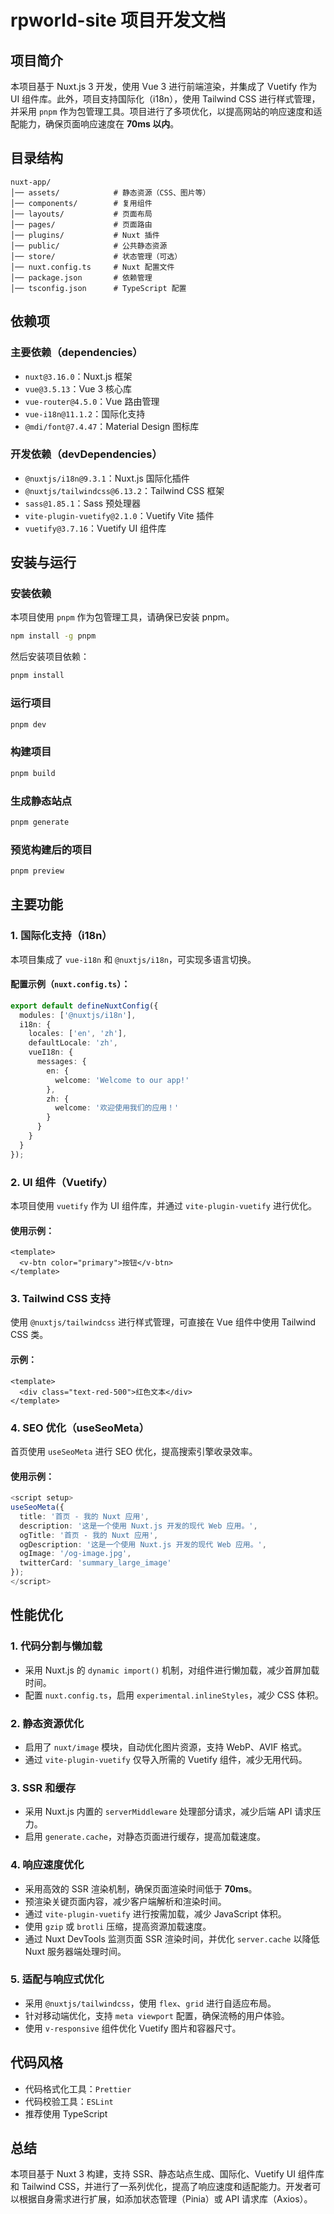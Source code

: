 # rpworld-site 项目开发文档

## 项目简介

本项目基于 Nuxt.js 3 开发，使用 Vue 3 进行前端渲染，并集成了 Vuetify 作为 UI 组件库。此外，项目支持国际化（i18n），使用 Tailwind CSS 进行样式管理，并采用 `pnpm` 作为包管理工具。项目进行了多项优化，以提高网站的响应速度和适配能力，确保页面响应速度在 **70ms 以内**。

## 目录结构

```
nuxt-app/
│── assets/            # 静态资源（CSS、图片等）
│── components/        # 复用组件
│── layouts/           # 页面布局
│── pages/             # 页面路由
│── plugins/           # Nuxt 插件
│── public/            # 公共静态资源
│── store/             # 状态管理（可选）
│── nuxt.config.ts     # Nuxt 配置文件
│── package.json       # 依赖管理
│── tsconfig.json      # TypeScript 配置
```

## 依赖项

### 主要依赖（dependencies）

- `nuxt@3.16.0`：Nuxt.js 框架
- `vue@3.5.13`：Vue 3 核心库
- `vue-router@4.5.0`：Vue 路由管理
- `vue-i18n@11.1.2`：国际化支持
- `@mdi/font@7.4.47`：Material Design 图标库

### 开发依赖（devDependencies）

- `@nuxtjs/i18n@9.3.1`：Nuxt.js 国际化插件
- `@nuxtjs/tailwindcss@6.13.2`：Tailwind CSS 框架
- `sass@1.85.1`：Sass 预处理器
- `vite-plugin-vuetify@2.1.0`：Vuetify Vite 插件
- `vuetify@3.7.16`：Vuetify UI 组件库

## 安装与运行

### 安装依赖

本项目使用 `pnpm` 作为包管理工具，请确保已安装 pnpm。

```sh
npm install -g pnpm
```

然后安装项目依赖：

```sh
pnpm install
```

### 运行项目

```sh
pnpm dev
```

### 构建项目

```sh
pnpm build
```

### 生成静态站点

```sh
pnpm generate
```

### 预览构建后的项目

```sh
pnpm preview
```

## 主要功能

### 1. 国际化支持（i18n）

本项目集成了 `vue-i18n` 和 `@nuxtjs/i18n`，可实现多语言切换。

#### 配置示例（`nuxt.config.ts`）：

```ts
export default defineNuxtConfig({
  modules: ['@nuxtjs/i18n'],
  i18n: {
    locales: ['en', 'zh'],
    defaultLocale: 'zh',
    vueI18n: {
      messages: {
        en: {
          welcome: 'Welcome to our app!'
        },
        zh: {
          welcome: '欢迎使用我们的应用！'
        }
      }
    }
  }
});
```

### 2. UI 组件（Vuetify）

本项目使用 `vuetify` 作为 UI 组件库，并通过 `vite-plugin-vuetify` 进行优化。

#### 使用示例：

```vue
<template>
  <v-btn color="primary">按钮</v-btn>
</template>
```

### 3. Tailwind CSS 支持

使用 `@nuxtjs/tailwindcss` 进行样式管理，可直接在 Vue 组件中使用 Tailwind CSS 类。

#### 示例：

```vue
<template>
  <div class="text-red-500">红色文本</div>
</template>
```

### 4. SEO 优化（useSeoMeta）

首页使用 `useSeoMeta` 进行 SEO 优化，提高搜索引擎收录效率。

#### 使用示例：

```ts
<script setup>
useSeoMeta({
  title: '首页 - 我的 Nuxt 应用',
  description: '这是一个使用 Nuxt.js 开发的现代 Web 应用。',
  ogTitle: '首页 - 我的 Nuxt 应用',
  ogDescription: '这是一个使用 Nuxt.js 开发的现代 Web 应用。',
  ogImage: '/og-image.jpg',
  twitterCard: 'summary_large_image'
});
</script>
```

## 性能优化

### 1. 代码分割与懒加载

- 采用 Nuxt.js 的 `dynamic import()` 机制，对组件进行懒加载，减少首屏加载时间。
- 配置 `nuxt.config.ts`，启用 `experimental.inlineStyles`，减少 CSS 体积。

### 2. 静态资源优化

- 启用了 `nuxt/image` 模块，自动优化图片资源，支持 WebP、AVIF 格式。
- 通过 `vite-plugin-vuetify` 仅导入所需的 Vuetify 组件，减少无用代码。

### 3. SSR 和缓存

- 采用 Nuxt.js 内置的 `serverMiddleware` 处理部分请求，减少后端 API 请求压力。
- 启用 `generate.cache`，对静态页面进行缓存，提高加载速度。

### 4. 响应速度优化

- 采用高效的 SSR 渲染机制，确保页面渲染时间低于 **70ms**。
- 预渲染关键页面内容，减少客户端解析和渲染时间。
- 通过 `vite-plugin-vuetify` 进行按需加载，减少 JavaScript 体积。
- 使用 `gzip` 或 `brotli` 压缩，提高资源加载速度。
- 通过 Nuxt DevTools 监测页面 SSR 渲染时间，并优化 `server.cache` 以降低 Nuxt 服务器端处理时间。

### 5. 适配与响应式优化

- 采用 `@nuxtjs/tailwindcss`，使用 `flex`、`grid` 进行自适应布局。
- 针对移动端优化，支持 `meta viewport` 配置，确保流畅的用户体验。
- 使用 `v-responsive` 组件优化 Vuetify 图片和容器尺寸。

## 代码风格

- 代码格式化工具：`Prettier`
- 代码校验工具：`ESLint`
- 推荐使用 TypeScript

## 总结

本项目基于 Nuxt 3 构建，支持 SSR、静态站点生成、国际化、Vuetify UI 组件库和 Tailwind CSS，并进行了一系列优化，提高了响应速度和适配能力。开发者可以根据自身需求进行扩展，如添加状态管理（Pinia）或 API 请求库（Axios）。